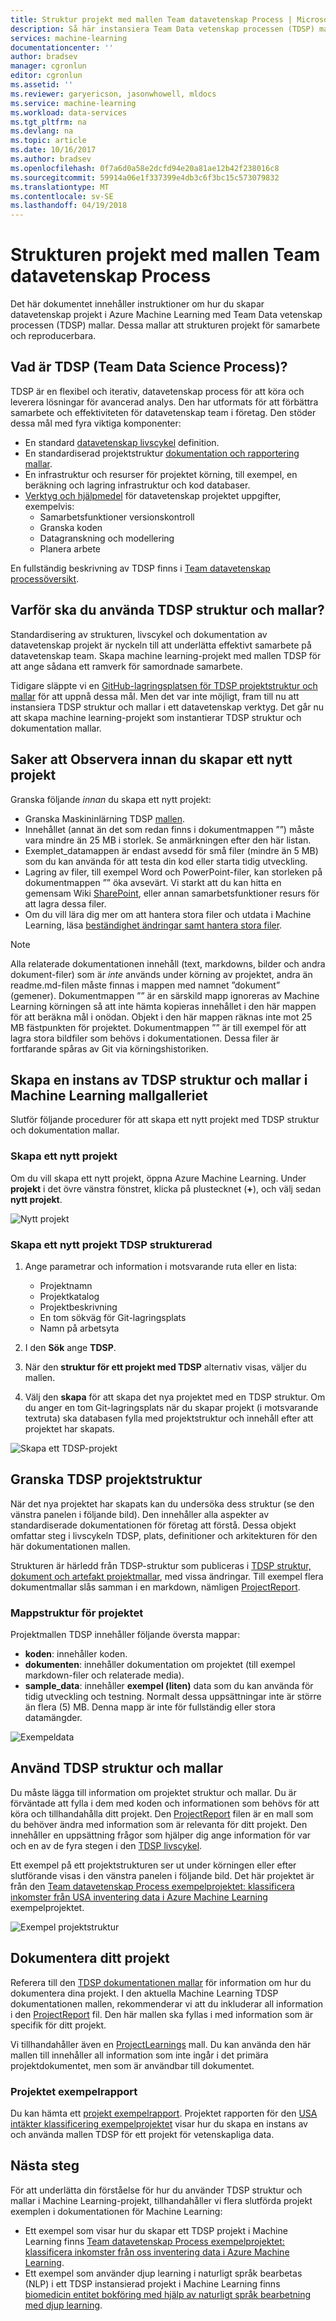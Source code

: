 ```yaml
---
title: Struktur projekt med mallen Team datavetenskap Process | Microsoft Docs
description: Så här instansiera Team Data vetenskap processen (TDSP) mallar i Azure Machine Learning struktur projekt för samarbete
services: machine-learning
documentationcenter: ''
author: bradsev
manager: cgronlun
editor: cgronlun
ms.assetid: ''
ms.reviewer: garyericson, jasonwhowell, mldocs
ms.service: machine-learning
ms.workload: data-services
ms.tgt_pltfrm: na
ms.devlang: na
ms.topic: article
ms.date: 10/16/2017
ms.author: bradsev
ms.openlocfilehash: 0f7a6d0a58e2dcfd94e20a81ae12b42f238016c8
ms.sourcegitcommit: 59914a06e1f337399e4db3c6f3bc15c573079832
ms.translationtype: MT
ms.contentlocale: sv-SE
ms.lasthandoff: 04/19/2018
---
```

# <a name="structure-projects-with-the-team-data-science-process-template"></a>Strukturen projekt med mallen Team datavetenskap Process

Det här dokumentet innehåller instruktioner om hur du skapar datavetenskap projekt i Azure Machine Learning med Team Data vetenskap processen (TDSP) mallar. Dessa mallar att strukturen projekt för samarbete och reproducerbara. 


## <a name="what-is-the-team-data-science-process"></a>Vad är TDSP (Team Data Science Process)?
TDSP är en flexibel och iterativ, datavetenskap process för att köra och leverera lösningar för avancerad analys. Den har utformats för att förbättra samarbete och effektiviteten för datavetenskap team i företag. Den stöder dessa mål med fyra viktiga komponenter:

   * En standard [datavetenskap livscykel](../team-data-science-process/lifecycle.md) definition.
   * En standardiserad projektstruktur [dokumentation och rapportering mallar](https://github.com/Azure/Azure-TDSP-ProjectTemplate).
   * En infrastruktur och resurser för projektet körning, till exempel, en beräkning och lagring infrastruktur och kod databaser.
   * [Verktyg och hjälpmedel](https://github.com/Azure/Azure-TDSP-Utilities) för datavetenskap projektet uppgifter, exempelvis:
      - Samarbetsfunktioner versionskontroll
      - Granska koden
      - Datagranskning och modellering
      - Planera arbete

En fullständig beskrivning av TDSP finns i [Team datavetenskap processöversikt](../team-data-science-process/overview.md).

## <a name="why-should-you-use-the-tdsp-structure-and-templates"></a>Varför ska du använda TDSP struktur och mallar?
Standardisering av strukturen, livscykel och dokumentation av datavetenskap projekt är nyckeln till att underlätta effektivt samarbete på datavetenskap team. Skapa machine learning-projekt med mallen TDSP för att ange sådana ett ramverk för samordnade samarbete.

Tidigare släppte vi en [GitHub-lagringsplatsen för TDSP projektstruktur och mallar](https://github.com/Azure/Azure-TDSP-ProjectTemplate) för att uppnå dessa mål. Men det var inte möjligt, fram till nu att instansiera TDSP struktur och mallar i ett datavetenskap verktyg. Det går nu att skapa machine learning-projekt som instantierar TDSP struktur och dokumentation mallar. 

## <a name="things-to-note-before-creating-a-new-project"></a>Saker att Observera innan du skapar ett nytt projekt
Granska följande *innan* du skapa ett nytt projekt:
* Granska Maskininlärning TDSP [mallen](https://aka.ms/tdspamlgithubrepo).
* Innehållet (annat än det som redan finns i dokumentmappen ””) måste vara mindre än 25 MB i storlek. Se anmärkningen efter den här listan.
* Exemplet\_datamappen är endast avsedd för små filer (mindre än 5 MB) som du kan använda för att testa din kod eller starta tidig utveckling.
* Lagring av filer, till exempel Word och PowerPoint-filer, kan storleken på dokumentmappen ”” öka avsevärt. Vi starkt att du kan hitta en gemensam Wiki [SharePoint](https://products.office.com/en-us/sharepoint/collaboration), eller annan samarbetsfunktioner resurs för att lagra dessa filer.
* Om du vill lära dig mer om att hantera stora filer och utdata i Machine Learning, läsa [beständighet ändringar samt hantera stora filer](http://aka.ms/aml-largefiles).

> [!NOTE]
> Alla relaterade dokumentationen innehåll (text, markdowns, bilder och andra dokument-filer) som är *inte* används under körning av projektet, andra än readme.md-filen måste finnas i mappen med namnet ”dokument” (gemener). Dokumentmappen ”” är en särskild mapp ignoreras av Machine Learning körningen så att inte hämta kopieras innehållet i den här mappen för att beräkna mål i onödan. Objekt i den här mappen räknas inte mot 25 MB fästpunkten för projektet. Dokumentmappen ”” är till exempel för att lagra stora bildfiler som behövs i dokumentationen. Dessa filer är fortfarande spåras av Git via körningshistoriken. 

## <a name="instantiate-the-tdsp-structure-and-templates-from-the-machine-learning-template-gallery"></a>Skapa en instans av TDSP struktur och mallar i Machine Learning mallgalleriet
Slutför följande procedurer för att skapa ett nytt projekt med TDSP struktur och dokumentation mallar.

### <a name="create-a-new-project"></a>Skapa ett nytt projekt
Om du vill skapa ett nytt projekt, öppna Azure Machine Learning. Under **projekt** i det övre vänstra fönstret, klicka på plustecknet (**+**), och välj sedan **nytt projekt**.

![Nytt projekt](./media/how-to-use-tdsp-in-azure-ml/instantiation-1.png)


### <a name="create-a-new-tdsp-structured-project"></a>Skapa ett nytt projekt TDSP strukturerad
   1. Ange parametrar och information i motsvarande ruta eller en lista:

      - Projektnamn
      - Projektkatalog
      - Projektbeskrivning
      - En tom sökväg för Git-lagringsplats
      - Namn på arbetsyta

   2. I den **Sök** ange **TDSP**. 
   3. När den **struktur för ett projekt med TDSP** alternativ visas, väljer du mallen. 
   4. Välj den **skapa** för att skapa det nya projektet med en TDSP struktur. Om du anger en tom Git-lagringsplats när du skapar projekt (i motsvarande textruta) ska databasen fylla med projektstruktur och innehåll efter att projektet har skapats.

![Skapa ett TDSP-projekt](./media/how-to-use-tdsp-in-azure-ml/instantiation-2.png)


## <a name="examine-the-tdsp-project-structure"></a>Granska TDSP projektstruktur
När det nya projektet har skapats kan du undersöka dess struktur (se den vänstra panelen i följande bild). Den innehåller alla aspekter av standardiserade dokumentationen för företag att förstå. Dessa objekt omfattar steg i livscykeln TDSP, plats, definitioner och arkitekturen för den här dokumentationen mallen. 

Strukturen är härledd från TDSP-struktur som publiceras i [TDSP struktur, dokument och artefakt projektmallar](https://github.com/Azure/Azure-TDSP-ProjectTemplate), med vissa ändringar. Till exempel flera dokumentmallar slås samman i en markdown, nämligen [ProjectReport](https://aka.ms/tdspamlgithubrepoprojectreport). 

### <a name="project-folder-structure"></a>Mappstruktur för projektet
Projektmallen TDSP innehåller följande översta mappar:
   - **koden**: innehåller koden.
   - **dokumenten**: innehåller dokumentation om projektet (till exempel markdown-filer och relaterade media).
   - **sample_data**: innehåller **exempel (liten)** data som du kan använda för tidig utveckling och testning. Normalt dessa uppsättningar inte är större än flera (5) MB. Denna mapp är inte för fullständig eller stora datamängder.

![Exempeldata](./media/how-to-use-tdsp-in-azure-ml/instantiation-3.png)


## <a name="use-the-tdsp-structure-and-templates"></a>Använd TDSP struktur och mallar
Du måste lägga till information om projektet struktur och mallar. Du är förväntade att fylla i dem med koden och informationen som behövs för att köra och tillhandahålla ditt projekt. Den [ProjectReport](https://aka.ms/tdspamlgithubrepoprojectreport) filen är en mall som du behöver ändra med information som är relevanta för ditt projekt. Den innehåller en uppsättning frågor som hjälper dig ange information för var och en av de fyra stegen i den [TDSP livscykel](../team-data-science-process/lifecycle.md).

Ett exempel på ett projektstrukturen ser ut under körningen eller efter slutförande visas i den vänstra panelen i följande bild. Det här projektet är från den [Team datavetenskap Process exempelprojektet: klassificera inkomster från USA inventering data i Azure Machine Learning](https://github.com/Azure/MachineLearningSamples-TDSPUCIAdultIncome) exempelprojektet.

![Exempel projektstruktur](./media/how-to-use-tdsp-in-azure-ml/instantiation-4.png)

## <a name="document-your-project"></a>Dokumentera ditt projekt
Referera till den [TDSP dokumentationen mallar](https://github.com/Azure/Azure-TDSP-ProjectTemplate) för information om hur du dokumentera dina projekt. I den aktuella Machine Learning TDSP dokumentationen mallen, rekommenderar vi att du inkluderar all information i den [ProjectReport](https://aka.ms/tdspamlgithubrepoprojectreport) fil. Den här mallen ska fyllas i med information som är specifik för ditt projekt. 

Vi tillhandahåller även en [ProjectLearnings](https://aka.ms/tdspamlgithubrepoprojectlearnings) mall. Du kan använda den här mallen till innehåller all information som inte ingår i det primära projektdokumentet, men som är användbar till dokumentet. 

### <a name="example-project-report"></a>Projektet exempelrapport
Du kan hämta ett [projekt exempelrapport](https://github.com/Azure/MachineLearningSamples-TDSPUCIAdultIncome/blob/master/docs/deliverable_docs/ProjectReport.md). Projektet rapporten för den [USA intäkter klassificering exempelprojektet](https://github.com/Azure/MachineLearningSamples-TDSPUCIAdultIncome) visar hur du skapa en instans av och använda mallen TDSP för ett projekt för vetenskapliga data.

## <a name="next-steps"></a>Nästa steg
För att underlätta din förståelse för hur du använder TDSP struktur och mallar i Machine Learning-projekt, tillhandahåller vi flera slutförda projekt exemplen i dokumentationen för Machine Learning:

- Ett exempel som visar hur du skapar ett TDSP projekt i Machine Learning finns [Team datavetenskap Process exempelprojektet: klassificera inkomster från oss inventering data i Azure Machine Learning](https://github.com/Azure/MachineLearningSamples-TDSPUCIAdultIncome).
- Ett exempel som använder djup learning i naturligt språk bearbetas (NLP) i ett TDSP instansierad projekt i Machine Learning finns [biomedicin entitet bokföring med hjälp av naturligt språk bearbetning med djup learning](https://github.com/Azure/MachineLearningSamples-BiomedicalEntityExtraction).

